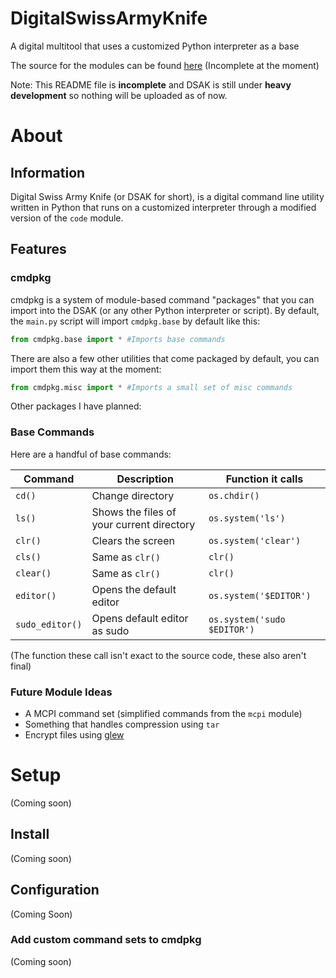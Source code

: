 # DigitalSwissArmyKnife
A digital multitool that uses a customized Python interpreter as a base

The source for the modules can be found [here](https://github.com/robtech21/dsaklib) (Incomplete at the moment)

Note: This README file is **incomplete** and DSAK is still under **heavy development** so nothing will be uploaded as of now.

# About

## Information
Digital Swiss Army Knife (or DSAK for short), is a digital command line utility written in Python that runs on a customized interpreter through a modified version of the `code` module.

## Features
### cmdpkg
cmdpkg is a system of module-based command "packages" that you can import into the DSAK (or any other Python interpreter or script). By default, the `main.py` script will import `cmdpkg.base` by default like this:

```py
from cmdpkg.base import * #Imports base commands
```

There are also a few other utilities that come packaged by default, you can import them this way at the moment:

```py
from cmdpkg.misc import * #Imports a small set of misc commands
```
Other packages I have planned:

### Base Commands
Here are a handful of base commands:

Command   | Description | Function it calls
--------- | ----------- | -------------
`cd()`    | Change directory | `os.chdir()`
`ls()`    | Shows the files of your current directory | `os.system('ls')`
`clr()`   | Clears the screen | `os.system('clear')`
`cls()`   | Same as `clr()` | `clr()`
`clear()` | Same as `clr()` | `clr()`
`editor()`| Opens the default editor | `os.system('$EDITOR')`
`sudo_editor()` | Opens default editor as sudo | `os.system('sudo $EDITOR')`

(The function these call isn't exact to the source code, these also aren't final)

### Future Module Ideas

* A MCPI command set (simplified commands from the `mcpi` module)
* Something that handles compression using `tar`
* Encrypt files using [glew](https://github.com/B00bleaTea/glew)

# Setup
(Coming soon)
## Install
(Coming soon)
## Configuration
(Coming Soon)
### Add custom command sets to cmdpkg
(Coming soon)
